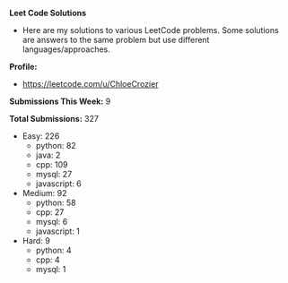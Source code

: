 **Leet Code Solutions**

- Here are my solutions to various LeetCode problems. Some solutions are answers to the same problem but use different languages/approaches.

**Profile:**

- https://leetcode.com/u/ChloeCrozier

**Submissions This Week:** 9

**Total Submissions:** 327
- Easy: 226
  - python: 82
  - java: 2
  - cpp: 109
  - mysql: 27
  - javascript: 6
- Medium: 92
  - python: 58
  - cpp: 27
  - mysql: 6
  - javascript: 1
- Hard: 9
  - python: 4
  - cpp: 4
  - mysql: 1